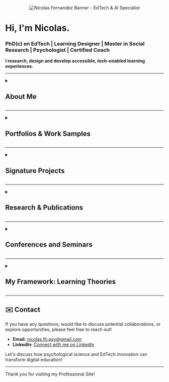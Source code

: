 <p align="center">
  <img src="https://github.com/user-attachments/assets/0069b4fa-c320-401f-9a1e-2f145368fac6" alt="Nicolas Fernandez Banner - EdTech & AI Specialist"/>
</p>

# Hi, I'm Nicolas.
### PhD(c) en EdTech | Learning Designer | Master in Social Research | Psychologist | Certified Coach

**I research, design and develop accessible, tech-enabled learning experiences.**

---

<details>

  <summary> 
    <h2>About Me</h2>
</summary>

  I'm specializing in the intersection of **AI and adult education**. With over **7 years of experience** as a Learning Designer and EdTech specialist, I'm passionate about creating engaging, accessible, and tech-enabled learning experiences.

  My expertise lies in:
  * **AI for Education**: Designing and implementing AI solutions for learning.
  * **Human-Centered Research**: Driving insights through robust research methodologies.
  * **Adult Learning Principles**: Crafting effective educational programs.

  I've had the privilege of:
  * Designing research-driven learning programs recognized by **Chile’s Ministry of Education**.
  * Leading the **UNESCO-backed COEDUXII conference**.
  * Authoring the book **"Education for the 21st Century."**

</details>

---

<details>
  <summary>
    <h2>Portfolios & Work Samples</h2>
  </summary>

  Explore my comprehensive portfolios and work samples in instructional design, learning design, and research:

  * **Case Study Portfolio: Learning Design using ADDIE**
      [![View PDF](https://img.shields.io/badge/PDF-View-blue?style=for-the-badge&logo=googledrive)](https://drive.google.com/file/d/1uO3mfJttPxtpJJ2d2FLip_7rklQF5Tg3/view?usp=drive_link)

  * **General Portfolio: Learning Designer & Researcher**
      [![View PDF](https://img.shields.io/badge/PDF-View-blue?style=for-the-badge&logo=googledrive)](https://drive.google.com/file/d/1Zho6kLqIRQ1OvOXTp2Rs0LZlYMhpBQWW/view?usp=drive_link)

  * **E-learning Content: Course Guide Sample**
      [![View PDF](https://img.shields.io/badge/PDF-View-blue?style=for-the-badge&logo=googledrive)](https://drive.google.com/file/d/1pyFP48JbunMpqwo-TQ7hu4mt_Ir0temm/view?usp=drive_link)
</details>

---

<details>
  <summary>
    <h2>Signature Projects</h2>
  </summary>

  ### 1. Profes en Red Program: Teacher Training Initiative

  A Latin American teacher empowerment initiative that has reached **+1000 educators across 10 countries**. This program involves a **6+ year longitudinal study** on learning impact, focused on developing 21st-century educators through:
  * Socioemotional skills training
  * Sustainable development education
  * Technology innovation
  * Collaborative peer networks

  **Key Outcomes:**
  * Enhanced socioemotional skills and technological confidence in educators.
  * Significant positive impact demonstrated through longitudinal research.

  **Learn More:**
  * [Program Website](https://caserta.cl/profes-en-red/)
  * [Evaluation Research Report](https://caserta.cl/wp-content/uploads/2025/02/2024-Informe-de-Resultados-Profes-en-Red-v9.pdf)

  <p align="center">
    <img src="https://github.com/user-attachments/assets/b2901eb1-f654-49b5-96c5-8178c0c105aa" alt="Profes en Red Program Screenshot"/>
    <br>
    <em>Screenshot from the Profes en Red website.</em>
  </p>

  ### 2. Ayni-AI: AI-Powered Teaching Assistant for Latin America

  Ayni-AI is an innovative **AI-powered virtual assistant** designed to support Latin American teachers in:
  * Lesson planning
  * Emotional well-being
  * Adopting innovative pedagogical practices

  **My Role:** Project Manager and lead for the creation of training documents for the AI assistant.

  **Impact & Recognition:**
  * **Pilot Testing Success:** A pre-post survey with 200 Latin American teachers revealed a **20% improvement** in their disposition towards AI after piloting Ayni.
  * **COP29 Presentation:** Honored to present this project at the **United Nations Climate Change Conference (COP29)** during the panel on Innovation, Digitalization, and Climate Change. This initiative highlights AI's potential to transform education by providing tailored support to teachers.
  * Integrated **socioemotional support** with digital pedagogy.
  * Achieved a **25% increase** in educator confidence with new technologies.

  <p align="center">
    <img src="https://github.com/user-attachments/assets/1b049620-5412-4a77-9312-4a8cf4ec3314" alt="Ayni-AI Presentation at COP29"/>
    <br>
    <em>Presenting Ayni-AI at COP29.</em>
  </p>

  **Watch the Presentation 🎥**
  Learn more about the project, its impact, and future potential in my presentation at COP29:

  **Watch here:** [COP29 Presentation on Ayni-AI](https://www.youtube.com/watch?v=A-bOKz4ybTg&list=LL&index=1&t=12902s)
  *(My presentation is featured from **[03:33:30 - 03:44:41]** within this panel discussion on "Success Stories for Sustainable Education".)*

  * **Research Report:** [2024_CEDS_Informe de Resultados Ayni v2.pdf](https://github.com/user-attachments/files/19826613/2024_CEDS_Informe.de.Resultados.Ayni.v2.pdf)

  ### 3. Game Research & Gamification

  My research includes applying the **Self-Determination Theory survey** to **500+ Chilean gamers** to understand their motivations. This work explores the psychological underpinnings of engagement in digital environments.

  <p align="center">
    <img src="https://github.com/user-attachments/assets/b93968c5-1915-42a8-86c1-d1bc966ba472" alt="Game Research Visual"/>
    <br>
    <em>Visual representation related to game research.</em>
  </p>
</details>

---

<details>
  <summary>
    <h2>Research & Publications</h2>
  </summary>

  * **Fernandez, N. (2023) Understanding Gamers' Motivations:** An analysis of young Chilean gamers using Self-Determination Theory.
      [![View PDF](https://img.shields.io/badge/PDF-View-blue?style=for-the-badge&logo=googledrive)](https://drive.google.com/file/d/1lsfUR3jhcaC7_35PSOQ8-MADMX87xEn9/view?usp=drive_link)

  * **Published Book: (2021) Education for the 21st Century:**
      [![View PDF](https://img.shields.io/badge/PDF-View-blue?style=for-the-badge&logo=googledrive)](https://drive.google.com/file/d/1nslipccixl6wIWKWbaiZpNCUiFtaaZGx/view?usp=drive_link)

  * **Presentation: (2022) Online Conference COEDU22, Socio Emotional Learning Panel:**
      [Watch on YouTube](https://www.youtube.com/watch?v=pJoHfEhnP64&ab_channel=Fundaci%C3%B3nCaserta)
      *(My presentation is featured within this panel discussion, where I discuss teacher self-efficacy and the "Profes en Red" program.)*

  * **Interview: Back when I was interviewed by Biobio:** [Benefits of Boredom in Children](https://www.biobiochile.cl/biobiotv/programas/la-vida-misma/2019/07/30/beneficios-del-aburrimiento-en-los-ninos.shtml)
</details>

---

<details>
  <summary>
    <h2>Conferences and Seminars</h2>
  </summary>

  Showcasing my participation and presentations at various academic and educational events:

  <p align="center">
    <img src="https://github.com/Psynicolas/psynicolas.github.io/assets/130244104/044ac298-cefd-439c-b2d4-628fa89cf17a" alt="At Universidad de Santiago (USACH)"/>
    <br>
    <em>At Universidad de Santiago (USACH) (2020)</em>
  </p>

  <p align="center">
    <img src="https://github.com/Psynicolas/psynicolas.github.io/assets/130244104/9c79ee4c-9321-429b-8275-4c9ba0ef32ad" alt="Seminar at Universidad Andres Bello (UAB)"/>
    <br>
    <em>Seminar at Universidad Andres Bello (UAB) (2021)</em>
  </p>

  <p align="center">
    <img src="https://github.com/user-attachments/assets/2c969818-abf7-4e79-a6a7-f7ba5b798017" alt="Seminar at Universidad Metropolitana de Ciencias de la Educación (UMCE)"/>
    <br>
    <em>Seminar at Universidad Metropolitana de Ciencias de la Educación (UMCE) (2021)</em>
  </p>

  <p align="center">
    <img src="https://github.com/Psynicolas/psynicolas.github.io/assets/130244104/e4073457-bd37-4202-aa1c-445e724c4ff3" alt="Online Conference of Education Sponsored by UNESCO and the Ministry of Education of Chile (2022)"/>
    <br>
    <em>Online Conference of Education Sponsored by UNESCO and the Ministry of Education of Chile (2022)</em>
  </p>
</details>

---

<details>
  <summary>
    <h2>My Framework: Learning Theories</h2>
  </summary>

  I base my learning design and research on established educational psychology and learning theories. This framework ensures that my approaches are evidence-based and effective.

  My core theoretical framework includes:

  * Cognitive Psychology: Understanding how people think, perceive, remember, and learn.
  * Experiential Learning: Emphasizing learning through direct experience and reflection.
  * Social Learning: Focusing on learning from others in a social context.
  * Constructivism: Believing learners construct knowledge actively from their experiences.
  * Multiple Intelligences & SEL: Recognizing diverse forms of intelligence and the importance of socio-emotional learning.
  * Self-Efficacy Theory: Highlighting the belief in one's capacity to succeed in specific situations.
  * Motivation Theory: Exploring what drives learners and sustains their engagement.
  * Autonomy & Relatedness (Self-Determination Theory): Focusing on intrinsic motivation, autonomy, competence, and relatedness.
  * Andragogy: Principles tailored for adult learning and development.
  * Critical Pedagogy: Encouraging learners to challenge and transform oppressive structures.
</details>

---

## ✉️ Contact

If you have any questions, would like to discuss potential collaborations, or explore opportunities, please feel free to reach out!

* **Email:** [nicolas.fh.psy@gmail.com](mailto:nicolas.fh.psy@gmail.com)
* **LinkedIn:** [Connect with me on LinkedIn](https://www.linkedin.com/in/nicolas-fernandez-a6596171/)

Let's discuss how psychological science and EdTech innovation can transform digital education!

---

Thank you for visiting my Professional Site!
